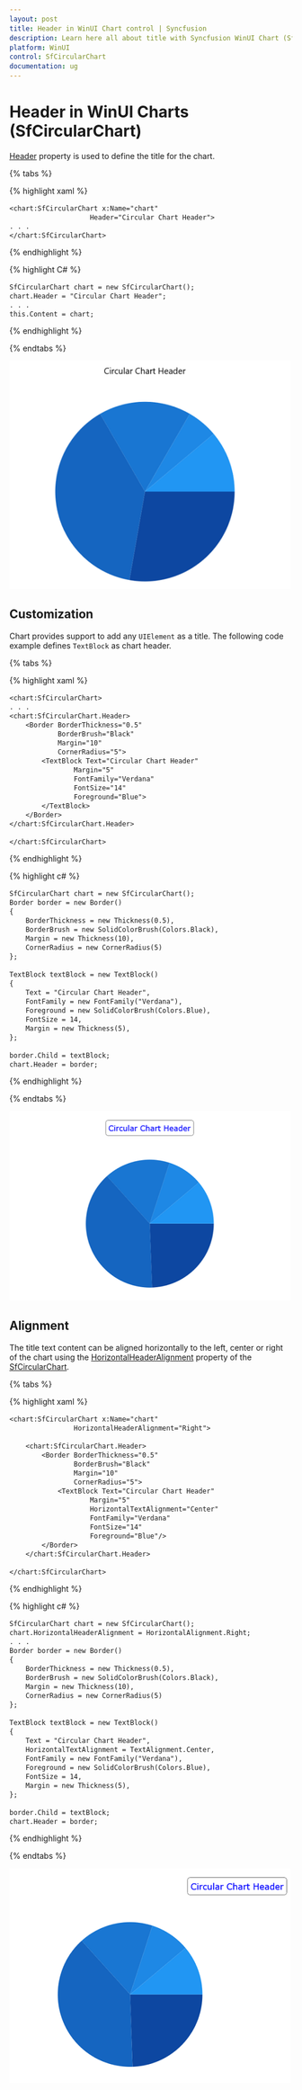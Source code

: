 ```yaml
---
layout: post
title: Header in WinUI Chart control | Syncfusion
description: Learn here all about title with Syncfusion WinUI Chart (SfCircularChart) control and its customization.
platform: WinUI
control: SfCircularChart
documentation: ug
---
```


# Header in WinUI Charts (SfCircularChart)

[Header](https://help.syncfusion.com/cr/winui/Syncfusion.UI.Xaml.Charts.ChartBase.html#Syncfusion_UI_Xaml_Charts_ChartBase_Header) property is used to define the title for the chart.

{% tabs %}   

{% highlight xaml %}

    <chart:SfCircularChart x:Name="chart"
                        Header="Circular Chart Header">
    . . .           
    </chart:SfCircularChart>

{% endhighlight %}

{% highlight C# %}

    SfCircularChart chart = new SfCircularChart();
    chart.Header = "Circular Chart Header";
    . . . 
    this.Content = chart;

{% endhighlight %}

{% endtabs %} 

![Title support in WinUI chart](Header_Images/winui_chart_title.png)

## Customization

Chart provides support to add any `UIElement` as a title. The following code example defines `TextBlock` as chart header.

{% tabs %}

{% highlight xaml %}

    <chart:SfCircularChart>
    . . .
    <chart:SfCircularChart.Header>
        <Border BorderThickness="0.5"
                BorderBrush="Black"
                Margin="10"
                CornerRadius="5">
            <TextBlock Text="Circular Chart Header"
                    Margin="5" 
                    FontFamily="Verdana"
                    FontSize="14" 
                    Foreground="Blue">
            </TextBlock>
        </Border>
    </chart:SfCircularChart.Header>

    </chart:SfCircularChart>

{% endhighlight %}

{% highlight c# %}

    SfCircularChart chart = new SfCircularChart();
    Border border = new Border()
    {
        BorderThickness = new Thickness(0.5),
        BorderBrush = new SolidColorBrush(Colors.Black),
        Margin = new Thickness(10),
        CornerRadius = new CornerRadius(5)
    };

    TextBlock textBlock = new TextBlock()
    {
        Text = "Circular Chart Header",
        FontFamily = new FontFamily("Verdana"),
        Foreground = new SolidColorBrush(Colors.Blue),
        FontSize = 14,
        Margin = new Thickness(5),
    };

    border.Child = textBlock;
    chart.Header = border;

{% endhighlight %}

{% endtabs %}

![Title customization support in WinUI Chart](Header_Images/WinUI_pie_chart_title.png)

## Alignment

The title text content can be aligned horizontally to the left, center or right of the chart using the [HorizontalHeaderAlignment](https://help.syncfusion.com/cr/winui/Syncfusion.UI.Xaml.Charts.ChartBase.html#Syncfusion_UI_Xaml_Charts_ChartBase_HorizontalHeaderAlignment) property of the [SfCircularChart](https://help.syncfusion.com/cr/winui/Syncfusion.UI.Xaml.Charts.SfCircularChart.html).

{% tabs %}

{% highlight xaml %}

    <chart:SfCircularChart x:Name="chart" 
                    HorizontalHeaderAlignment="Right">

        <chart:SfCircularChart.Header>
            <Border BorderThickness="0.5"
                    BorderBrush="Black"
                    Margin="10" 
                    CornerRadius="5">
                <TextBlock Text="Circular Chart Header"
                        Margin="5" 
                        HorizontalTextAlignment="Center"
                        FontFamily="Verdana"
                        FontSize="14" 
                        Foreground="Blue"/>
            </Border>
        </chart:SfCircularChart.Header>

    </chart:SfCircularChart>

{% endhighlight %}

{% highlight c# %}

    SfCircularChart chart = new SfCircularChart();
    chart.HorizontalHeaderAlignment = HorizontalAlignment.Right;
    . . .
    Border border = new Border()
    {
        BorderThickness = new Thickness(0.5),
        BorderBrush = new SolidColorBrush(Colors.Black),
        Margin = new Thickness(10),
        CornerRadius = new CornerRadius(5)
    };

    TextBlock textBlock = new TextBlock()
    {
        Text = "Circular Chart Header",
        HorizontalTextAlignment = TextAlignment.Center,
        FontFamily = new FontFamily("Verdana"),
        Foreground = new SolidColorBrush(Colors.Blue),
        FontSize = 14,
        Margin = new Thickness(5),
    };

    border.Child = textBlock;
    chart.Header = border;

{% endhighlight %}

{% endtabs %}

![Title alignment in WinUI Chart](Header_Images/WinUI_pie_chart_title_alignment.png)
